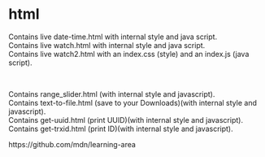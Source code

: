 # html
<p>Contains live date-time.html with internal style and java script.<br>
Contains live watch.html with internal style and java script.<br>
Contains live watch2.html with an index.css (style) and an index.js (java script).</p><br>
<p>Contains range_slider.html (with internal style and javascript).<br>
Contains text-to-file.html (save to your Downloads)(with internal style and javascript).<br>
Contains get-uuid.html (print UUID)(with internal style and javascript).<br>
Contains get-trxid.html (print ID)(with internal style and javascript).</p>
<p>https://github.com/mdn/learning-area</p> 

